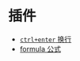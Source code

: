 # 插件

- [`ctrl+enter` 换行](https://github.com/wangeditor-team/wangEditor-plugin-ctrl-enter)
- [formula 公式](https://github.com/wangeditor-team/wangEditor-plugin-formula)
